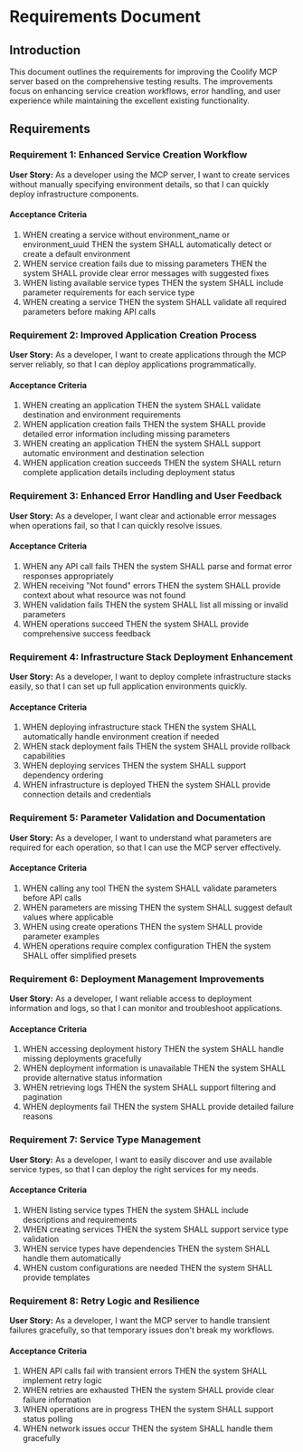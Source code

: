 # Requirements Document

## Introduction

This document outlines the requirements for improving the Coolify MCP server based on the comprehensive testing results. The improvements focus on enhancing service creation workflows, error handling, and user experience while maintaining the excellent existing functionality.

## Requirements

### Requirement 1: Enhanced Service Creation Workflow

**User Story:** As a developer using the MCP server, I want to create services without manually specifying environment details, so that I can quickly deploy infrastructure components.

#### Acceptance Criteria

1. WHEN creating a service without environment_name or environment_uuid THEN the system SHALL automatically detect or create a default environment
2. WHEN service creation fails due to missing parameters THEN the system SHALL provide clear error messages with suggested fixes
3. WHEN listing available service types THEN the system SHALL include parameter requirements for each service type
4. WHEN creating a service THEN the system SHALL validate all required parameters before making API calls

### Requirement 2: Improved Application Creation Process

**User Story:** As a developer, I want to create applications through the MCP server reliably, so that I can deploy applications programmatically.

#### Acceptance Criteria

1. WHEN creating an application THEN the system SHALL validate destination and environment requirements
2. WHEN application creation fails THEN the system SHALL provide detailed error information including missing parameters
3. WHEN creating an application THEN the system SHALL support automatic environment and destination selection
4. WHEN application creation succeeds THEN the system SHALL return complete application details including deployment status

### Requirement 3: Enhanced Error Handling and User Feedback

**User Story:** As a developer, I want clear and actionable error messages when operations fail, so that I can quickly resolve issues.

#### Acceptance Criteria

1. WHEN any API call fails THEN the system SHALL parse and format error responses appropriately
2. WHEN receiving "Not found" errors THEN the system SHALL provide context about what resource was not found
3. WHEN validation fails THEN the system SHALL list all missing or invalid parameters
4. WHEN operations succeed THEN the system SHALL provide comprehensive success feedback

### Requirement 4: Infrastructure Stack Deployment Enhancement

**User Story:** As a developer, I want to deploy complete infrastructure stacks easily, so that I can set up full application environments quickly.

#### Acceptance Criteria

1. WHEN deploying infrastructure stack THEN the system SHALL automatically handle environment creation if needed
2. WHEN stack deployment fails THEN the system SHALL provide rollback capabilities
3. WHEN deploying services THEN the system SHALL support dependency ordering
4. WHEN infrastructure is deployed THEN the system SHALL provide connection details and credentials

### Requirement 5: Parameter Validation and Documentation

**User Story:** As a developer, I want to understand what parameters are required for each operation, so that I can use the MCP server effectively.

#### Acceptance Criteria

1. WHEN calling any tool THEN the system SHALL validate parameters before API calls
2. WHEN parameters are missing THEN the system SHALL suggest default values where applicable
3. WHEN using create operations THEN the system SHALL provide parameter examples
4. WHEN operations require complex configuration THEN the system SHALL offer simplified presets

### Requirement 6: Deployment Management Improvements

**User Story:** As a developer, I want reliable access to deployment information and logs, so that I can monitor and troubleshoot applications.

#### Acceptance Criteria

1. WHEN accessing deployment history THEN the system SHALL handle missing deployments gracefully
2. WHEN deployment information is unavailable THEN the system SHALL provide alternative status information
3. WHEN retrieving logs THEN the system SHALL support filtering and pagination
4. WHEN deployments fail THEN the system SHALL provide detailed failure reasons

### Requirement 7: Service Type Management

**User Story:** As a developer, I want to easily discover and use available service types, so that I can deploy the right services for my needs.

#### Acceptance Criteria

1. WHEN listing service types THEN the system SHALL include descriptions and requirements
2. WHEN creating services THEN the system SHALL support service type validation
3. WHEN service types have dependencies THEN the system SHALL handle them automatically
4. WHEN custom configurations are needed THEN the system SHALL provide templates

### Requirement 8: Retry Logic and Resilience

**User Story:** As a developer, I want the MCP server to handle transient failures gracefully, so that temporary issues don't break my workflows.

#### Acceptance Criteria

1. WHEN API calls fail with transient errors THEN the system SHALL implement retry logic
2. WHEN retries are exhausted THEN the system SHALL provide clear failure information
3. WHEN operations are in progress THEN the system SHALL support status polling
4. WHEN network issues occur THEN the system SHALL handle them gracefully